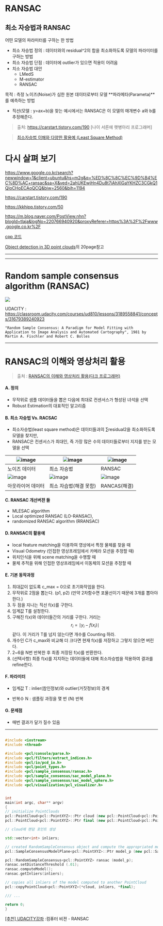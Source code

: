 # RANSAC 

## 최소 자승법과 RANSAC

어떤 모델의 파라미터를 구하는 한 방법 

- 최소 자승법 정의 : 데이터와의 residual^2의 합을 최소화하도록 모델의 파라미터를 구하는 방법
- 최소 자승법 단점 : 데이터에 outlier가 있으면 적용이 어려움 
- 치소 자승법 대안 
	- LMedS
	- M-estimator 
	- RANSAC 



목적 : 측정 노이즈(Noise)가 심한 원본 데이터로부터 모델 **파라메타(Parameta)**를 예측하는 방법
- 직선(모델 : y=ax+b)을 찾는 예시에서는 RANSAC은 이 모델의 매개변수 a와 b를 추정해준다. 



> 출처: https://carstart.tistory.com/190 [나이 서른에 햇병아리 프로그래머]





> [최소자승법 이해와 다양한 활용예 (Least Square Method)](https://darkpgmr.tistory.com/56)

# 다시 살펴 보기 

https://www.google.co.kr/search?newwindow=1&client=ubuntu&hs=m2g&q=%ED%8C%8C%EC%9D%B4%EC%8D%AC+ransac&sa=X&ved=2ahUKEwjHn4Du8t7iAhXlGaYKHZC3CGkQ1QIoCHoECAoQCQ&biw=2560&bih=1194


https://carstart.tistory.com/190

https://kkhipp.tistory.com/50

https://m.blog.naver.com/PostView.nhn?blogId=tlaja&logNo=220766940920&proxyReferer=https%3A%2F%2Fwww.google.co.kr%2F

[cpp 코드 ](http://blog.daum.net/pg365/242)

[Object detection in 3D point clouds](https://www.mi.fu-berlin.de/inf/groups/ag-ki/Theses/Completed-theses/Master_Diploma-theses/2016/Damm/Master-Damm.pdf)의 20page참고

---



---

# Random sample consensus algorithm (RANSAC)

![](https://i.imgur.com/E8Ynlcr.png)

UDACITY : https://classroom.udacity.com/courses/ud810/lessons/3189558841/concepts/31679389240923


```
"Random Sample Consensus: A Paradigm for Model Fitting with Application to Image Analysis and Automated Cartography", 1981 by Martin A. Fischler and Robert C. Bolles 
```



---

# RANSAC의 이해와 영상처리 활용

> 출처 : [RANSAC의 이해와 영상처리 활용(다크 프로그래머)](http://darkpgmr.tistory.com/61)


#### A. 정의 

- 무작위로 샘플 데이터들을 뽑은 다음에 최대로 컨센서스가 형성된 녀석을 선택
- Robust Estimation의 대표적인 알고리즘​


#### B. 최소 자승법 Vs. RACSAC
- 최소자승법(least square method)은 데이터들과의 ∑residual2을 최소화하도록 모델을 찾지만, 
- RANSAC은 컨센서스가 최대인, 즉 가장 많은 수의 데이터들로부터 지지를 받는 모델을 선택

|![image](https://user-images.githubusercontent.com/17797922/40406317-353f30fe-5e9b-11e8-827b-9aca87c0ab2c.png)|![image](https://user-images.githubusercontent.com/17797922/40406328-3cb3edac-5e9b-11e8-99f5-742d3df6b718.png)|![image](https://user-images.githubusercontent.com/17797922/40406328-3cb3edac-5e9b-11e8-99f5-742d3df6b718.png)|
|-|-|-|
|노이즈 데이터|최소 자승법|RANSAC|
|![image](https://user-images.githubusercontent.com/17797922/40406340-42ca8232-5e9b-11e8-95c0-1f2e7a85d0f2.png)|![image](https://user-images.githubusercontent.com/17797922/40406348-497adca8-5e9b-11e8-8550-366a32676f33.png)|![image](https://user-images.githubusercontent.com/17797922/40406351-502b341c-5e9b-11e8-96b3-f251ed4a9345.png)|
|아웃라이어 데이터|최소 자습법(해결 못함)|RANCAS(해결)|

#### C. RANSAC 개선버젼 들 

- MLESAC algorithm
- Local optimized RANSAC (LO-RANSAC), 
- randomized RANSAC algorithm (RRANSAC)

####  D. RANSAC의 활용예
- local feature matching을 이용하여 영상에서 특정 물체를 찾을 때
- Visual Odometry (인접한 영상프레임에서 카메라 모션을 추정할 때)
- 위치인식을 위해 scene matching을 수행할 때
- 물체 추적을 위해 인접한 영상프레임에서 이동체의 모션을 추정할 때



#### E. 기본 동작과정 

1. 최대값이 없도록 c_max = 0으로 초기화작업을 한다.
2. 무작위로 2점을 뽑는다. (p1, p2) (만약 2차함수면 포물선이기 때문에 3개를 뽑아야 한다.)
3. 두 점을 지나는 직선 f(x)를 구한다.
4. 임계값 T를 설정한다.
5. 구해진 f(x)와 데이터들간의 거리를 구한다. 거리는 $$ r_i = \mid y_i - f(x_i) \mid $$ 같다. 이 거리가 T를 넘지 않는다면 개수를 Counting 하라.
6. 개수인 C가 c_max와 비교해 더 크다면 현재 f(x)를 저장하고 그렇지 않으면 버린다.
7. 2~6을 N번 반복한 후 최종 저장된 f(x)를 반환한다.
8. (선택사항) 최종 f(x)를 지지하는 데이터들에 대해 최소자승법을 적용하여 결과를 refine한다.



#### F. 파라미터 

- 임계값 T : inlier(참인정보)와 outlier(거짓정보)의 경계

- 반복수 N : 샘플링 과정을 몇 번 (N) 반복

#### G. 문제점 

- 매번 결과가 달가 질수 있음 



---


```cpp

#include <iostream>
#include <thread>

#include <pcl/console/parse.h>
#include <pcl/filters/extract_indices.h>
#include <pcl/io/pcd_io.h>
#include <pcl/point_types.h>
#include <pcl/sample_consensus/ransac.h>
#include <pcl/sample_consensus/sac_model_plane.h>
#include <pcl/sample_consensus/sac_model_sphere.h>
#include <pcl/visualization/pcl_visualizer.h>


int
main(int argc, char** argv)
{
// initialize PointClouds
pcl::PointCloud<pcl::PointXYZ>::Ptr cloud (new pcl::PointCloud<pcl::PointXYZ>);
pcl::PointCloud<pcl::PointXYZ>::Ptr final (new pcl::PointCloud<pcl::PointXYZ>);

// cloud에 랜덤 포인트 생성

std::vector<int> inliers;

// created RandomSampleConsensus object and compute the appropriated model
pcl::SampleConsensusModelPlane<pcl::PointXYZ>::Ptr model_p (new pcl::SampleConsensusModelPlane<pcl::PointXYZ> (cloud));

pcl::RandomSampleConsensus<pcl::PointXYZ> ransac (model_p);
ransac.setDistanceThreshold (.01);
ransac.computeModel();
ransac.getInliers(inliers);

// copies all inliers of the model computed to another PointCloud
pcl::copyPointCloud<pcl::PointXYZ>(*cloud, inliers, *final);

/// ...

return 0;
}
```

[[추천] UDACITY강좌](https://classroom.udacity.com/courses/ud810/lessons/3189558841/concepts/31679389240923) :컴퓨터 비젼 - RANSAC
